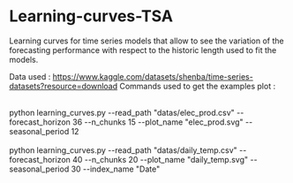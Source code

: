 # Learning-curves-TSA
Learning curves for time series models that allow to see the variation of the forecasting performance with respect to the historic length used to fit the models.

Data used : https://www.kaggle.com/datasets/shenba/time-series-datasets?resource=download
Commands used to get the examples plot :<br><br>

  python learning_curves.py --read_path "datas/elec_prod.csv" --forecast_horizon 36 --n_chunks 15 --plot_name "elec_prod.svg" --seasonal_period 12
<br><br>
  python learning_curves.py --read_path "datas/daily_temp.csv" --forecast_horizon 40 --n_chunks 20 --plot_name "daily_temp.svg" --seasonal_period 30 --index_name "Date"
